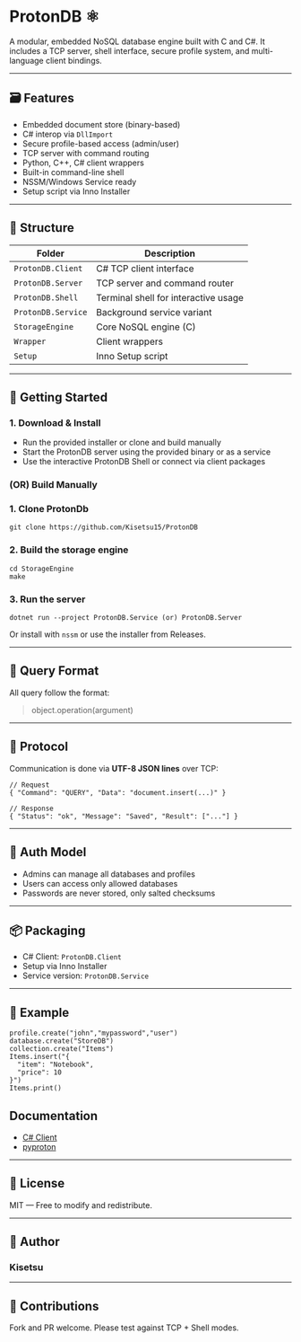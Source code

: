 # ProtonDB ⚛️

A modular, embedded NoSQL database engine built with C and C#. It includes a TCP server, shell interface, secure profile system, and multi-language client bindings.

---

## 🗃 Features

- Embedded document store (binary-based)
- C# interop via `DllImport`
- Secure profile-based access (admin/user)
- TCP server with command routing
- Python, C++, C# client wrappers
- Built-in command-line shell
- NSSM/Windows Service ready
- Setup script via Inno Installer

---

## 🧭 Structure

| Folder               | Description                            |
|----------------------|----------------------------------------|
| `ProtonDB.Client`    | C# TCP client interface                |
| `ProtonDB.Server`    | TCP server and command router          |
| `ProtonDB.Shell`     | Terminal shell for interactive usage   |
| `ProtonDB.Service`   | Background service variant             |
| `StorageEngine`      | Core NoSQL engine (C)                  |
| `Wrapper`            | Client wrappers                        |
| `Setup`              | Inno Setup script                      |

---

## 🚀 Getting Started

### 1. Download & Install

- Run the provided installer or clone and build manually
- Start the ProtonDB server using the provided binary or as a service
- Use the interactive ProtonDB Shell or connect via client packages

### (OR) Build Manually

### 1. Clone ProtonDb

```
git clone https://github.com/Kisetsu15/ProtonDB
```

### 2. Build the storage engine

```
cd StorageEngine
make
````

### 3. Run the server

```
dotnet run --project ProtonDB.Service (or) ProtonDB.Server
```

Or install with `nssm` or use the installer from Releases.

---

## 💬 Query Format

All query follow the format:

> object.operation(argument)

---

## 🔌 Protocol

Communication is done via **UTF-8 JSON lines** over TCP:

```
// Request
{ "Command": "QUERY", "Data": "document.insert(...)" }

// Response
{ "Status": "ok", "Message": "Saved", "Result": ["..."] }
```

---

## 🔐 Auth Model

* Admins can manage all databases and profiles
* Users can access only allowed databases
* Passwords are never stored, only salted checksums

---

## 📦 Packaging

* C# Client: `ProtonDB.Client`
* Setup via Inno Installer
* Service version: `ProtonDB.Service`

---

## 🧪 Example

```
profile.create("john","mypassword","user")
database.create("StoreDB")
collection.create("Items")
Items.insert("{
  "item": "Notebook",
  "price": 10
}")
Items.print()
```

## Documentation

* [C# Client](https://github.com/Kisetsu15/ProtonDB/blob/master/Document/C%23%20Client-README.md)
* [pyproton](https://github.com/Kisetsu15/ProtonDB/blob/master/Document/pyproton-README.txt)

---

## 📄 License

MIT — Free to modify and redistribute.

---

## 🤖 Author

### Kisetsu

---

## 🤝 Contributions

Fork and PR welcome. Please test against TCP + Shell modes.
